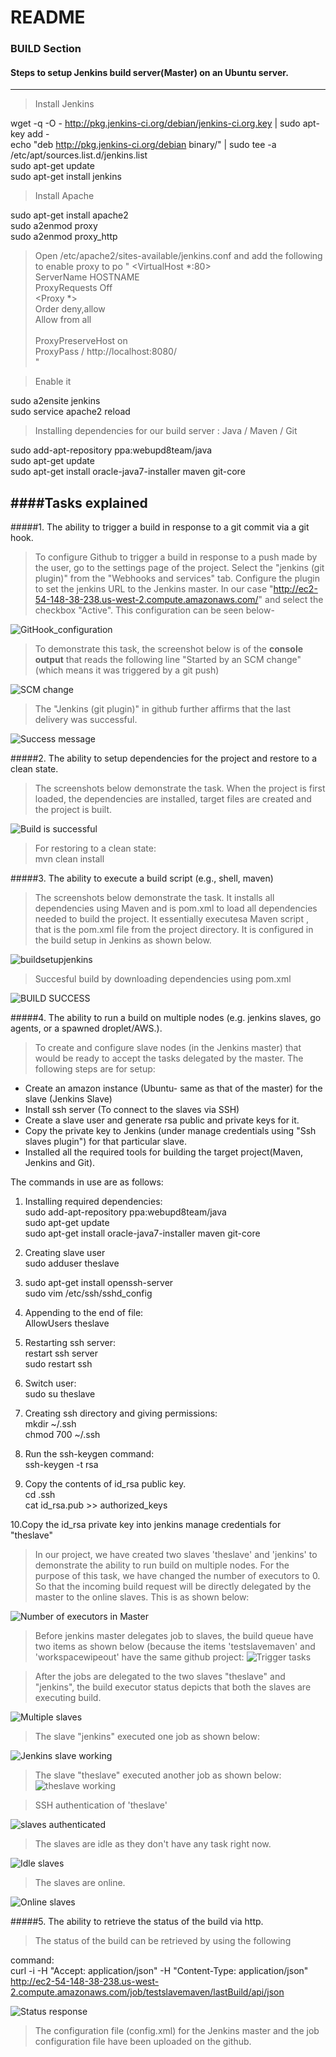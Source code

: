 README
======

### BUILD Section

#### Steps to setup Jenkins build server(Master) on an Ubuntu server.
---------------------------------------------------------------------
> Install Jenkins
  
  wget -q -O - http://pkg.jenkins-ci.org/debian/jenkins-ci.org.key | sudo apt-key add -  
  echo "deb http://pkg.jenkins-ci.org/debian binary/" | sudo tee -a /etc/apt/sources.list.d/jenkins.list  
  sudo apt-get update  
  sudo apt-get install jenkins

> Install Apache
  
  sudo apt-get install apache2  
  sudo a2enmod proxy  
  sudo a2enmod proxy_http

> Open /etc/apache2/sites-available/jenkins.conf and add the following to enable proxy to po
" <VirtualHost *:80>  
ServerName HOSTNAME   
  ProxyRequests Off  
    <Proxy *>   
    Order deny,allow   
    Allow from all  
    </Proxy>   
    ProxyPreserveHost on   
    ProxyPass / http://localhost:8080/  
</VirtualHost> "

> Enable it
  
  sudo a2ensite jenkins  
  sudo service apache2 reload

> Installing dependencies for our build server : Java / Maven / Git
  
  sudo add-apt-repository ppa:webupd8team/java  
  sudo apt-get update  
  sudo apt-get install oracle-java7-installer maven git-core

####Tasks explained
-------------------
#####1. The ability to trigger a build in response to a git commit via a git hook.

> To configure Github to trigger a build in response to a push made by the user,
  go to the settings page of the project. Select the "jenkins (git plugin)" from the
  "Webhooks and services" tab. Configure the plugin to set the jenkins URL to the
  Jenkins master. In our case "http://ec2-54-148-38-238.us-west-2.compute.amazonaws.com/"
  and select the checkbox "Active". This configuration can be seen below-

![GitHook_configuration](https://github.com/mahasanath/Firsttask/blob/master/milestone1_devops_screenshots/task1_githook.JPG)
  
> To demonstrate this task, the screenshot below is of the **console output**
  that reads the following line "Started by an SCM change" (which means it was triggered by a 
  git push)

![SCM change](https://github.com/mahasanath/Firsttask/blob/master/milestone1_devops_screenshots/buildbyscm_task1.JPG)

> The "Jenkins (git plugin)" in github further affirms that the last delivery was successful.

![Success message](https://github.com/mahasanath/Firsttask/blob/master/milestone1_devops_screenshots/lastsuccess_task1.png)


#####2. The ability to setup dependencies for the project and restore to a clean state.
>  The screenshots below demonstrate the task. When the project is first loaded, the dependencies are
   installed, target files are created and the project is built.

 ![Build is successful](https://github.com/mahasanath/Firsttask/blob/master/milestone1_devops_screenshots/nuildsuccess.JPG)

> For restoring to a clean state:  
  mvn clean install   
  

#####3. The ability to execute a build script (e.g., shell, maven)
> The screenshots below demonstrate the task. It installs all dependencies using Maven and is pom.xml to load all dependencies needed to build the project. It essentially executesa Maven script , that is the pom.xml file from the project directory. It is configured in the build setup in Jenkins as shown below.   

![buildsetupjenkins](https://github.com/mahasanath/Firsttask/blob/master/milestone1_devops_screenshots/pom.xml_task3.JPG)  
> Succesful build by downloading dependencies using pom.xml   

![BUILD SUCCESS](https://github.com/mahasanath/Firsttask/blob/master/milestone1_devops_screenshots/buildsuccess.png)

#####4. The ability to run a build on multiple nodes (e.g. jenkins slaves, go agents, or a spawned droplet/AWS.).
>  To create and configure slave nodes (in the Jenkins master) that would be ready to accept the tasks delegated
   by the master. The following steps are for setup:
 
- Create an amazon instance (Ubuntu- same as that of the master) for the slave (Jenkins Slave)
- Install ssh server (To connect to the slaves via SSH)
- Create a slave user and generate rsa public and private keys for it.
- Copy the private key to Jenkins (under manage credentials using "Ssh slaves plugin") for that particular slave.
- Installed all the required tools for building the target project(Maven, Jenkins and Git).

The commands in use are as follows:

1. Installing required dependencies:  
   sudo add-apt-repository ppa:webupd8team/java  
   sudo apt-get update  
   sudo apt-get install oracle-java7-installer maven git-core
   
2. Creating slave user  
   sudo adduser theslave

3. sudo apt-get install openssh-server  
   sudo vim /etc/ssh/sshd_config

4. Appending to the end of file:  
   AllowUsers theslave

5. Restarting ssh server:  
   restart ssh server  
   sudo restart ssh

6. Switch user:  
   sudo su theslave

7. Creating ssh directory and giving permissions:  
   mkdir ~/.ssh  
   chmod 700 ~/.ssh

8. Run the ssh-keygen command:  
   ssh-keygen -t rsa

9. Copy the contents of id_rsa public key.    
   cd .ssh  
   cat id_rsa.pub >> authorized_keys

10.Copy the id_rsa private key into jenkins manage credentials for "theslave" 
   
> In our project, we have created two slaves 'theslave' and 'jenkins' to demonstrate 
  the ability to run build on multiple nodes. For the purpose of this task, we have 
  changed the number of executors to 0. So that the incoming build request will be directly
  delegated by the master to the online slaves. This is as shown below:

  ![Number of executors in Master](https://github.com/mahasanath/Firsttask/blob/master/milestone1_devops_screenshots/master_0.JPG) 
  
> Before jenkins master delegates job to slaves, the build queue have two items as shown below (because the items 'testslavemaven' and 'workspacewipeout' have the same github project:
  ![Trigger tasks](https://github.com/mahasanath/Firsttask/blob/master/milestone1_devops_screenshots/trigger_task4.png)
  
> After the jobs are delegated to the two slaves "theslave" and "jenkins", the build executor status depicts that both the slaves are executing build.   

  ![Multiple slaves](https://github.com/mahasanath/Firsttask/blob/master/milestone1_devops_screenshots/multipleslaves_task4.png)  
  
  
> The slave "jenkins" executed one job as shown below:   

![Jenkins slave working](https://github.com/mahasanath/Firsttask/blob/master/milestone1_devops_screenshots/task1_consolescm.JPG)  


> The slave "theslave" executed another job as shown below:
![theslave working](https://github.com/mahasanath/Firsttask/blob/master/milestone1_devops_screenshots/theslave_console.JPG)

> SSH authentication of 'theslave'  

![slaves authenticated](https://github.com/mahasanath/Firsttask/blob/master/milestone1_devops_screenshots/theslave_auth.JPG)

> The slaves are idle as they don't have any task right now.    

![Idle slaves](https://github.com/mahasanath/Firsttask/blob/master/milestone1_devops_screenshots/slavesidle.JPG)

> The slaves are online.  

![Online slaves](https://github.com/mahasanath/Firsttask/blob/master/milestone1_devops_screenshots/after_theslavelaunched.JPG)

#####5. The ability to retrieve the status of the build via http.
> The status of the build can be retrieved by using the following    

  command:   
curl -i -H "Accept: application/json" -H "Content-Type: application/json" http://ec2-54-148-38-238.us-west-2.compute.amazonaws.com/job/testslavemaven/lastBuild/api/json
  
![Status response](https://github.com/mahasanath/Firsttask/blob/master/milestone1_devops_screenshots/task5_consolehttp.JPG)

> The configuration file (config.xml) for the Jenkins master and the job configuration file
  have been uploaded on the github.
